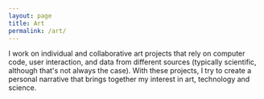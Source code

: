 ```yaml
---
layout: page
title: Art
permalink: /art/
---
```


I work on individual and collaborative art projects that rely on computer code, user interaction, and data from different sources (typically scientific, although that's not always the case). With these projects, I try to create a personal narrative that brings together my interest in art, technology and science.